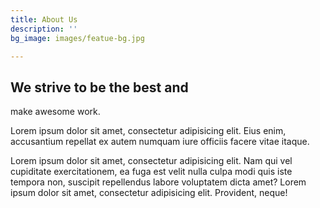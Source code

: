 ```yaml
---
title: About Us
description: ''
bg_image: images/featue-bg.jpg

---
```

## We strive to be the best and  
make awesome work.

Lorem ipsum dolor sit amet, consectetur adipisicing elit. Eius enim, accusantium repellat ex autem numquam iure officiis facere vitae itaque.

Lorem ipsum dolor sit amet, consectetur adipisicing elit. Nam qui vel cupiditate exercitationem, ea fuga est velit nulla culpa modi quis iste tempora non, suscipit repellendus labore voluptatem dicta amet? Lorem ipsum dolor sit amet, consectetur adipisicing elit. Provident, neque!